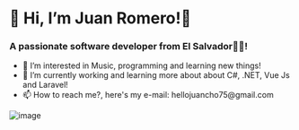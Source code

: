 <h1 class="text-center">👋 Hi, I’m Juan Romero!👋</h1>
<h3>A passionate software developer from El Salvador🦾🔥!</h3>
<ul>
<li>👀 I’m interested in Music, programming and learning new things!</li>
<li>🎯 I’m currently working and learning more about about C#, .NET, Vue Js and Laravel!</li>
<li>📫 How to reach me?, here's my e-mail: hellojuancho75@gmail.com</li>
 </ul>

![image](https://user-images.githubusercontent.com/75763058/126083671-3d843c51-1a3e-41b6-9652-3537ac75607f.png)

<!---
jromerooo2/jromerooo2 is a ✨ special ✨ repository because its `README.md` (this file) appears on your GitHub profile.
You can click the Preview link to take a look at your changes.
--->
